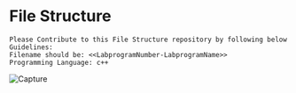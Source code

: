 # File Structure

```
Please Contribute to this File Structure repository by following below Guidelines:
Filename should be: <<LabprogramNumber-LabprogramName>>
Programming Language: c++
```

![Capture](https://user-images.githubusercontent.com/55646472/135707937-05e163ba-4fa9-46ea-ad72-43a839af7238.PNG)

